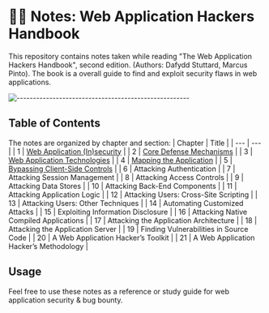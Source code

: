 # ✍🏼 Notes: Web Application Hackers Handbook

This repository contains notes taken while reading "The Web Application Hackers Handbook", second edition. (Authors: Dafydd Stuttard, Marcus Pinto). The book is a overall guide to find and exploit security flaws in web applications.

![-----------------------------------------------------](https://raw.githubusercontent.com/andreasbm/readme/master/assets/lines/rainbow.png)

## Table of Contents

The notes are organized by chapter and section:
| Chapter | Title |
| --- | --- |
| 1 | [Web Application (In)security](https://github.com/VasanthVanan/Notes-Web-Application-Hackers-Handbook/blob/main/Chapters/Chapter-1%20Web%20Application%20(In)security.md) |
| 2 | [Core Defense Mechanisms](https://github.com/VasanthVanan/Notes-Web-Application-Hackers-Handbook/blob/main/Chapters/Chapter-2%20Core%20Defense%20Mechanisms.md) |
| 3 | [Web Application Technologies](https://github.com/VasanthVanan/Notes-Web-Application-Hackers-Handbook/blob/main/Chapters/Chapter-3%20Web%20Application%20Technologies.md) |
| 4 | [Mapping the Application](https://github.com/VasanthVanan/web-application-hackers-handbook-notes/blob/main/Chapters/Chapter-4%20Mapping%20the%20Application.md) |
| 5 | [Bypassing Client-Side Controls](https://github.com/VasanthVanan/web-application-hackers-handbook-notes/blob/main/Chapters/Chapter-5%20Bypassing%20Client-Side%20Controls.md) |
| 6 | Attacking Authentication |
| 7 | Attacking Session Management |
| 8 | Attacking Access Controls |
| 9 | Attacking Data Stores |
| 10 | Attacking Back-End Components |
| 11 | Attacking Application Logic |
| 12 | Attacking Users: Cross-Site Scripting |
| 13 | Attacking Users: Other Techniques |
| 14 | Automating Customized Attacks |
| 15 | Exploiting Information Disclosure |
| 16 | Attacking Native Compiled Applications |
| 17 | Attacking the Application Architecture |
| 18 | Attacking the Application Server |
| 19 | Finding Vulnerabilities in Source Code |
| 20 | A Web Application Hacker’s Toolkit |
| 21 | A Web Application Hacker’s Methodology |

## Usage
Feel free to use these notes as a reference or study guide for web application security & bug bounty.
